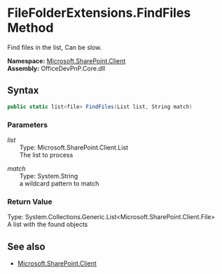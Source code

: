 # FileFolderExtensions.FindFiles Method  
Find files in the list, Can be slow.  

**Namespace:** [Microsoft.SharePoint.Client](Microsoft.SharePoint.Client.md)  
**Assembly:** OfficeDevPnP.Core.dll  
## Syntax
```C#
public static list<file> FindFiles(List list, String match)
```
### Parameters
*list*  
&emsp;&emsp;Type: Microsoft.SharePoint.Client.List  
&emsp;&emsp;The list to process  
  
*match*  
&emsp;&emsp;Type: System.String  
&emsp;&emsp;a wildcard pattern to match  
  
### Return Value
Type: System.Collections.Generic.List<Microsoft.SharePoint.Client.File>  
A list with the found  objects

## See also
- [Microsoft.SharePoint.Client](Microsoft.SharePoint.Client.md)
